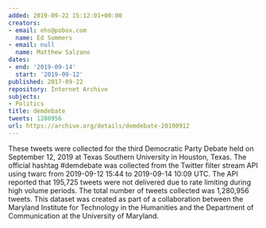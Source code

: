 ```yaml
---
added: 2019-09-22 15:12:01+00:00
creators:
- email: ehs@pobox.com
  name: Ed Summers
- email: null
  name: Matthew Salzano
dates:
- end: '2019-09-14'
  start: '2019-09-12'
published: 2017-09-22
repository: Internet Archive
subjects:
- Politics
title: demdebate
tweets: 1280956
url: https://archive.org/details/demdebate-20190912
---
```


These tweets were collected for the third Democratic Party Debate held on  September 12, 2019 at Texas Southern University in Houston, Texas. The official hashtag #demdebate was collected from the Twitter filter stream API using twarc  from 2019-09-12 15:44 to 2019-09-14 10:09 UTC. The API reported that 195,725 tweets were not delivered due to rate limiting during high volume periods. The total number of tweets collected was 1,280,956 tweets. This dataset was created as  part of a collaboration between the Maryland Institute for Technology in the  Humanities and the Department of Communication at the University of Maryland.
